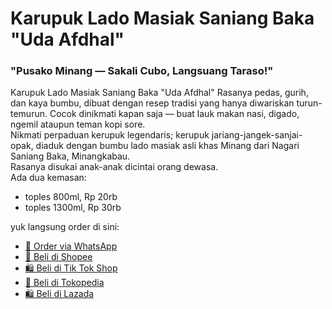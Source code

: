 <h1>Karupuk Lado Masiak Saniang Baka "Uda Afdhal"</h1>
<h3>"Pusako Minang — Sakali Cubo, Langsuang Taraso!"</h3>

<p>Karupuk Lado Masiak Saniang Baka "Uda Afdhal" Rasanya pedas, gurih, dan kaya bumbu, dibuat dengan resep tradisi yang hanya diwariskan turun-temurun. Cocok dinikmati kapan saja — buat lauk makan nasi, digado, ngemil ataupun teman kopi sore.
<br>Nikmati perpaduan kerupuk legendaris; kerupuk jariang-jangek-sanjai-opak, diaduk dengan bumbu lado masiak asli khas Minang dari Nagari Saniang Baka, Minangkabau.
<br>Rasanya disukai anak-anak dicintai orang dewasa.
<br>Ada dua kemasan:
<ul>
  <li>toples 800ml, Rp 20rb</li>
  <li>toples 1300ml, Rp 30rb</li>
</ul>
 </p>

<p>yuk langsung order di sini:
<ul>
  <li><a href="https://wa.me/6281806384496?text=Halo%2C%20Halo%20kaka...%20saya%20mau%20order%20karupuk%20lado%20masiak%20Uda%20afdhal%20" class="link-button">📱 Order via WhatsApp</a></li>
  <li><a href="https://id.shp.ee/dMFx4cE" class="link-button">🛒 Beli di Shopee</a></li>
  <li><a href="https://shop-id.tokopedia.com/view/product/1731544081853941338%3Fregion%3DID%26locale%3Did-ID%26source%3Dtiktokseller%26no-cache%3D1%26e%3D1" class="link-button">🛍️ Beli di Tik Tok Shop</a></li>
  <li><a href="https://www.tokopedia.com/ifia-busana/karupuk-lado-masiak-uda-afdhal-sajian-minang-khas-saniang-baka-lamak-bana-1731544081853941338" class="link-button">🛒 Beli di Tokopedia</a></li>
  <li><a href="https://s.lazada.co.id/s.ZbqHJ6" class="link-button">🛍 Beli di Lazada</a></li>
  </ul>
</p>


 
